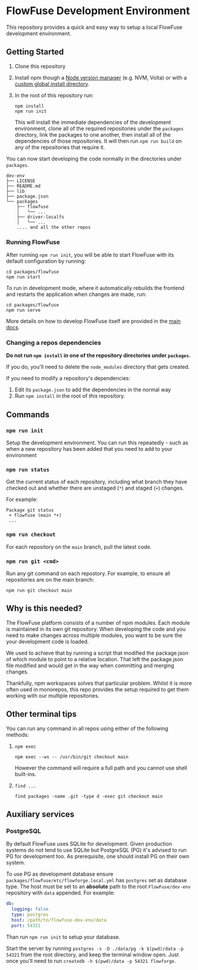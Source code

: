# FlowFuse Development Environment

This repository provides a quick and easy way to setup a local FlowFuse development
environment.

## Getting Started

1. Clone this repository

2. Install npm though a [Node version manager](https://docs.npmjs.com/downloading-and-installing-node-js-and-npm#using-a-node-version-manager-to-install-nodejs-and-npm) (e.g. NVM, Volta) or with a [custom global install directory](https://docs.npmjs.com/resolving-eacces-permissions-errors-when-installing-packages-globally#manually-change-npms-default-directory).

3. In the root of this repository run:

       npm install
       npm run init
      
   This will install the immediate dependencies of the development environment,
   clone all of the required repositories under the `packages` directory, link the packages to one another, then install
   all of the dependencies of those repositories. It will then run `npm run build`
   on any of the repositories that require it.

You can now start developing the code normally in the directories under `packages`.

```
dev-env
├── LICENSE
├── README.md
├── lib
├── package.json
└── packages
    ├── flowfuse
    │   └── ... 
    ├── driver-localfs
    │   └── ...
    .... and all the other repos
```

### Running FlowFuse

After running `npm run init`, you will be able to start FlowFuse with its default
configuration by running:

    cd packages/flowfuse
    npm run start

To run in development mode, where it automatically rebuilds the frontend and restarts
the application when changes are made, run:

    cd packages/flowfuse
    npm run serve

More details on how to develop FlowFuse itself are provided in the [main docs](https://flowfuse.com/docs/contribute/introduction/).

### Changing a repos dependencies


**Do not run `npm install` in one of the repository directories under `packages`.**

If you do, you'll need to delete the `node_modules` directory that gets created.

If you need to modify a repository's dependencies:

1. Edit its `package.json` to add the dependencies in the normal way
2. Run `npm install` in the root of *this* repository.


## Commands

### `npm run init`

Setup the development environment. You can run this repeatedly - such as when
a new repository has been added that you need to add to your environment

### `npm run status`

Get the current status of each repository, including what branch they have checked out
and whether there are unstaged (`*`) and staged (`+`) changes.

For example:

```
Package git status
 + flowfuse (main *+)
 ...
```

### `npm run checkout`

For each repository on the `main` branch, pull the latest code.

### `npm run git <cmd>`

Run any git command on each repostory. For example, to ensure all repositories
are on the main branch:

```
npm run git checkout main
```

## Why is this needed?

The FlowFuse platform consists of a number of npm modules. Each module is maintained
in its own git repository. When developing the code and you need to make changes
across multiple modules, you want to be sure the your development code is loaded.

We used to achieve that by running a script that modified the package.json of which
module to point to a relative location. That left the package.json file modified
and would get in the way when committing and merging changes.

Thankfully, npm workspaces solves that particular problem. Whilst it is more
often used in monorepos, this repo provides the setup required to get them working
with our multiple repositories.


## Other terminal tips

You can run any command in all repos using either of the following methods:

1. `npm exec`

    ```
    npm exec --ws -- /usr/bin/git checkout main
    ```

    However the command will require a full path and you cannot use shell built-ins.

2. `find ...`

    ```
    find packages -name .git -type d -exec git checkout main
    ```


## Auxiliary services

### PostgreSQL

By default FlowFuse uses SQLite for development. Given production systems do not
tend to use SQLite but PostgreSQL (PG) it's advised to run PG for development too.
As prerequisite, one should install PG on their own system.

To use PG as development database ensure `packages/flowfuse/etc/flowforge.local.yml`
has `postgres` set as database type. The host must be set to an **absolute** path
to the root `FlowFuse/dev-env` repository with `data` appended. For example:

```yaml
db:
  logging: false
  type: postgres
  host: /path/to/flowfuse-dev-env/data
  port: 54321
```

Than run `npm run init` to setup your database.

Start the server by running `postgres -s -D ./data/pg -k $(pwd)/data -p 54321`
from the root directory, and keep the terminal window open. Just once you'll
need to run `createdb -h $(pwd)/data -p 54321 flowforge`.
